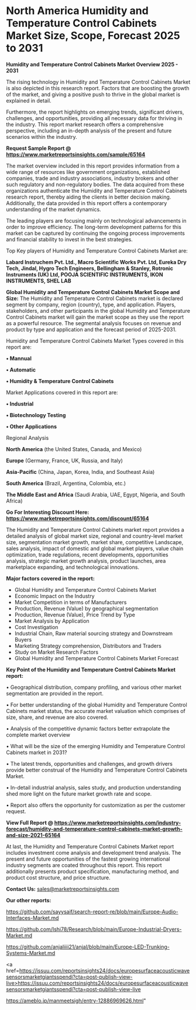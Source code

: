 # North America Humidity and Temperature Control Cabinets Market Size, Scope, Forecast 2025 to 2031

<Strong> Humidity and Temperature Control Cabinets Market Overview 2025 - 2031</strong>

The rising technology in Humidity and Temperature Control Cabinets Market is also depicted in this research report. Factors that are boosting the growth of the market, and giving a positive push to thrive in the global market is explained in detail.

Furthermore, the report highlights on emerging trends, significant drivers, challenges, and opportunities, providing all necessary data for thriving in the industry. This report market research offers a comprehensive perspective, including an in-depth analysis of the present and future scenarios within the industry.

<strong>Request Sample Report @ <a href=https://www.marketreportsinsights.com/sample/65164>https://www.marketreportsinsights.com/sample/65164</a></strong>

The market overview included in this report provides information from a wide range of resources like government organizations, established companies, trade and industry associations, industry brokers and other such regulatory and non-regulatory bodies. The data acquired from these organizations authenticate the Humidity and Temperature Control Cabinets research report, thereby aiding the clients in better decision making. Additionally, the data provided in this report offers a contemporary understanding of the market dynamics.

The leading players are focusing mainly on technological advancements in order to improve efficiency. The long-term development patterns for this market can be captured by continuing the ongoing process improvements and financial stability to invest in the best strategies.

Top Key players of Humidity and Temperature Control Cabinets Market are:

<strong>Labard Instruchem Pvt. Ltd., Macro Scientific Works Pvt. Ltd, Eureka Dry Tech, Jindal, Hygro Tech Engineers, Bellingham & Stanley, Rotronic Instruments (UK) Ltd, POOJA SCIENTIFIC INSTRUMENTS, IKON INSTRUMENTS, SHEL LAB</strong>

<strong><b>Global Humidity and Temperature Control Cabinets Market Scope and Size:</b></strong>
The Humidity and Temperature Control Cabinets market is declared segment by company, region (country), type, and application. Players, stakeholders, and other participants in the global Humidity and Temperature Control Cabinets market will gain the market scope as they use the report as a powerful resource. The segmental analysis focuses on revenue and product by type and application and the forecast period of 2025-2031.

Humidity and Temperature Control Cabinets Market Types covered in this report are:

<strong>• Mannual

• Automatic

• Humidity & Temperature Control Cabinets</strong>

Market Applications covered in this report are:

<strong>• Industrial

• Biotechnology Testing

• Other Applications</strong> 

Regional Analysis

<strong>North America</strong> (the United States, Canada, and Mexico)

<strong>Europe</strong> (Germany, France, UK, Russia, and Italy)

<strong>Asia-Pacific</strong> (China, Japan, Korea, India, and Southeast Asia)

<strong>South America</strong> (Brazil, Argentina, Colombia, etc.)

<strong>The Middle East and Africa</strong> (Saudi Arabia, UAE, Egypt, Nigeria, and South Africa)

<strong>Go For Interesting Discount Here: <a href=https://www.marketreportsinsights.com/discount/65164>https://www.marketreportsinsights.com/discount/65164</a></strong>

The Humidity and Temperature Control Cabinets market report provides a detailed analysis of global market size, regional and country-level market size, segmentation market growth, market share, competitive Landscape, sales analysis, impact of domestic and global market players, value chain optimization, trade regulations, recent developments, opportunities analysis, strategic market growth analysis, product launches, area marketplace expanding, and technological innovations.

<strong><b>Major factors covered in the report:</b></strong>
<ul>
  <li>Global Humidity and Temperature Control Cabinets Market </li>
  <li>Economic Impact on the Industry</li>
  <li>Market Competition in terms of Manufacturers</li>
  <li>Production, Revenue (Value) by geographical segmentation</li>
  <li>Production, Revenue (Value), Price Trend by Type</li>
  <li>Market Analysis by Application</li>
  <li>Cost Investigation</li>
  <li>Industrial Chain, Raw material sourcing strategy and Downstream Buyers</li>
  <li>Marketing Strategy comprehension, Distributors and Traders</li>
  <li>Study on Market Research Factors</li>
  <li>Global Humidity and Temperature Control Cabinets Market Forecast</li>
</ul>

<strong><b>Key Point of the Humidity and Temperature Control Cabinets Market report:</b></strong>

• Geographical distribution, company profiling, and various other market segmentation are provided in the report.

• For better understanding of the global Humidity and Temperature Control Cabinets market status, the accurate market valuation which comprises of size, share, and revenue are also covered.

• Analysis of the competitive dynamic factors better extrapolate the complete market overview

• What will be the size of the emerging Humidity and Temperature Control Cabinets market in 2031?

• The latest trends, opportunities and challenges, and growth drivers provide better construal of the Humidity and Temperature Control Cabinets Market.

• In-detail industrial analysis, sales study, and production understanding shed more light on the future market growth rate and scope.

• Report also offers the opportunity for customization as per the customer request.

<strong><b>View Full Report @ <a href=https://www.marketreportsinsights.com/industry-forecast/humidity-and-temperature-control-cabinets-market-growth-and-size-2021-65164>https://www.marketreportsinsights.com/industry-forecast/humidity-and-temperature-control-cabinets-market-growth-and-size-2021-65164</a></b></strong>


At last, the Humidity and Temperature Control Cabinets Market report includes investment come analysis and development trend analysis. The present and future opportunities of the fastest growing international industry segments are coated throughout this report. This report additionally presents product specification, manufacturing method, and product cost structure, and price structure.

<strong>Contact Us:</strong>
sales@marketreportsinsights.com

<strong>Our other reports:</strong>

<a href=https://github.com/sayysaif/search-report-re/blob/main/Europe-Audio-Interfaces-Market.md>https://github.com/sayysaif/search-report-re/blob/main/Europe-Audio-Interfaces-Market.md</a>

<a href=https://github.com/Ishi78/Research/blob/main/Europe-Industrial-Dryers-Market.md>https://github.com/Ishi78/Research/blob/main/Europe-Industrial-Dryers-Market.md</a>

<a href=https://github.com/anjaliiii21/anjal/blob/main/Europe-LED-Trunking-Systems-Market.md>https://github.com/anjaliiii21/anjal/blob/main/Europe-LED-Trunking-Systems-Market.md</a>

<a href=https://issuu.com/reportsinsights24/docs/europesurfaceacousticwavesensorsmarketgiantsspendi?cta=post-publish-view-live>https://issuu.com/reportsinsights24/docs/europesurfaceacousticwavesensorsmarketgiantsspendi?cta=post-publish-view-live</a>

<a href=https://ameblo.jp/manmeetsigh/entry-12886969626.html>https://ameblo.jp/manmeetsigh/entry-12886969626.html</a>"
